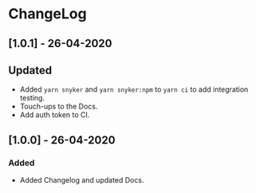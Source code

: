 # ChangeLog

## [1.0.1] - 26-04-2020

## Updated

- Added `yarn snyker` and `yarn snyker:npm` to `yarn ci` to add integration testing.
- Touch-ups to the Docs.
- Add auth token to CI.

## [1.0.0] - 26-04-2020

### Added

- Added Changelog and updated Docs.
